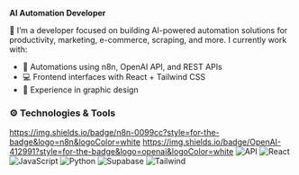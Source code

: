 <p>
  <b>AI Automation Developer</b>
</p>

🎯  I’m a developer focused on building AI-powered automation solutions for productivity, marketing, e-commerce, scraping, and more. I currently work with:
- 🔧 Automations using n8n, OpenAI API, and REST APIs
- 💻 Frontend interfaces with React + Tailwind CSS
- 🎨 Experience in graphic design

### ⚙️ Technologies & Tools

https://img.shields.io/badge/n8n-0099cc?style=for-the-badge&logo=n8n&logoColor=white
https://img.shields.io/badge/OpenAI-412991?style=for-the-badge&logo=openai&logoColor=white
![API](https://img.shields.io/badge/API-000000?style=for-the-badge&logo=swagger&logoColor=white)
![React](https://img.shields.io/badge/React-000000?style=for-the-badge&logo=react&logoColor=white)
![JavaScript](https://img.shields.io/badge/JavaScript-000000?style=for-the-badge&logo=javascript&logoColor=white)
![Python](https://img.shields.io/badge/Python-000000?style=for-the-badge&logo=python&logoColor=white)
![Supabase](https://img.shields.io/badge/Supabase-000000?style=for-the-badge&logo=supabase&logoColor=white)
![Tailwind](https://img.shields.io/badge/Tailwind-000000?style=for-the-badge&logo=tailwindcss&logoColor=white)
